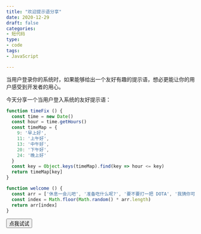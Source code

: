 ```yaml
---
title: "欢迎提示语分享"
date: 2020-12-29
draft: false
categories:
- 短代码
type:
- code
tags:
- JavaScript

---
```


当用户登录你的系统时，如果能够给出一个友好有趣的提示语，想必更能让你的用户感受到开发者的用心。

<!--more-->

今天分享一个当用户登入系统的友好提示语：

```js
function timeFix () {
  const time = new Date()
  const hour = time.getHours()
  const timeMap = {
    9: '早上好',
    11: '上午好',
    13: '中午好',
    20: '下午好',
    24: '晚上好'
  }
  const key = Object.keys(timeMap).find(key => hour <= key)
  return timeMap[key]
}

function welcome () {
  const arr = ['休息一会儿吧', '准备吃什么呢?', '要不要打一把 DOTA', '我猜你可能累了']
  const index = Math.floor(Math.random() * arr.length)
  return arr[index]
}
```


<button id="welcome-btn" class="ui-button" data-type="success" width="100%">点我试试</button>


<script>

function timeFix () {
  const time = new Date()
  const hour = time.getHours()
  const timeMap = {
    9: '早上好',
    11: '上午好',
    13: '中午好',
    20: '下午好',
    24: '晚上好'
  }
  const key = Object.keys(timeMap).find(key => hour <= key)
  return timeMap[key]
}

function welcome () {
  const arr = ['休息一会儿吧', '准备吃什么呢?', '要不要打一把 DOTA', '我猜你可能累了']
  const index = Math.floor(Math.random() * arr.length)
  return arr[index]
}

function handleClick () {
  const msg = `${timeFix()}, ${welcome()}`
  console.log(msg)
  if (LightTip) {
    new LightTip().success(msg)
  };
}
// handleClick()
document.getElementById('welcome-btn').addEventListener('click', handleClick)

</script>
